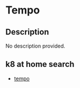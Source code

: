 # Tempo

## Description

No description provided.

## k8 at home search

- [tempo](https://nanne.dev/k8s-at-home-search/#/tempo)
